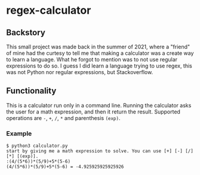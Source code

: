# regex-calculator

## Backstory
This small project was made back in the summer of 2021, where a "friend" of mine had the curtesy to tell me that making a calculator was a create way to learn a language. What he forgot to mention was to not use regular expressions to do so. I guess I did learn a language trying to use regex, this was not Python nor regular expressions, but Stackoverflow.

## Functionality
This is a calculator run only in a command line. Running the calculator asks the user for a math expression, and then it return the result. Supported operations are `-`, `+`, `/`, `*` and parenthesis `(exp)`.

### Example
```console
$ python3 calculator.py
start by giving me a math expression to solve. You can use [+] [-] [/] [*] [(exp)].
:(4/(5*6))*(5/9)+5*(5-6)
(4/(5*6))*(5/9)+5*(5-6) = -4.925925925925926
```
